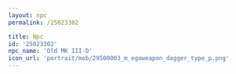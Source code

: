 ```yaml
---
layout: npc
permalink: /25023302

title: Npc
id: '25023302'
npc_name: 'Old MK III-D'
icon_url: 'portrait/mob/29500003_m_egoweapon_dagger_type_p.png'
---
```

